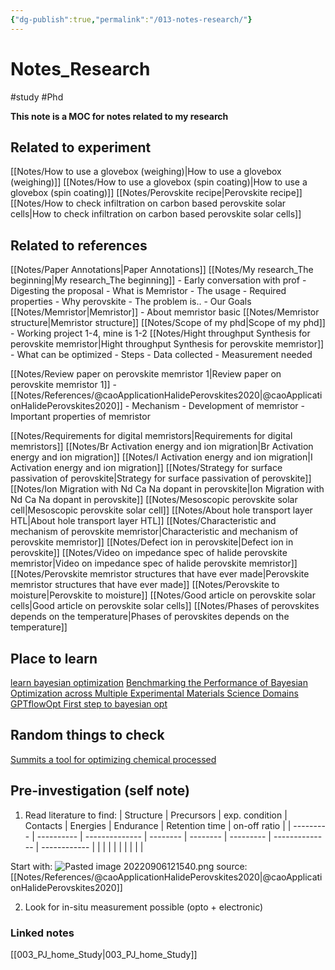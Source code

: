 ```yaml
---
{"dg-publish":true,"permalink":"/013-notes-research/"}
---
```




# Notes_Research
#study #Phd 

**This note is a MOC for notes related to my research**

## Related to experiment
[[Notes/How to use a glovebox (weighing)\|How to use a glovebox (weighing)]]
[[Notes/How to use a glovebox (spin coating)\|How to use a glovebox (spin coating)]]
[[Notes/Perovskite recipe\|Perovskite recipe]]
[[Notes/How to check infiltration on carbon based perovskite solar cells\|How to check infiltration on carbon based perovskite solar cells]]


## Related to references
[[Notes/Paper Annotations\|Paper Annotations]]
[[Notes/My research_The beginning\|My research_The beginning]]
	- Early conversation with prof
	- Digesting the proposal
	- What is Memristor
	- The usage
	- Required properties
	- Why perovskite
	- The problem is..
	- Our Goals
[[Notes/Memristor\|Memristor]]
	- About memristor basic
[[Notes/Memristor structure\|Memristor structure]]
[[Notes/Scope of my phd\|Scope of my phd]]
	- Working project 1-4, mine is 1-2
[[Notes/Hight throughput Synthesis for perovskite memristor\|Hight throughput Synthesis for perovskite memristor]]
	- What can be optimized
	- Steps
	- Data collected
	- Measurement needed

[[Notes/Review paper on perovskite memristor 1\|Review paper on perovskite memristor 1]]
	- [[Notes/References/@caoApplicationHalidePerovskites2020\|@caoApplicationHalidePerovskites2020]]
	- Mechanism
	- Development of memristor
	- Important properties of memristor

[[Notes/Requirements for digital memristors\|Requirements for digital memristors]]
[[Notes/Br Activation energy and ion migration\|Br Activation energy and ion migration]]
[[Notes/I Activation energy and  ion migration\|I Activation energy and  ion migration]]
[[Notes/Strategy for surface passivation of perovskite\|Strategy for surface passivation of perovskite]]
[[Notes/Ion Migration with Nd Ca Na dopant in perovskite\|Ion Migration with Nd Ca Na dopant in perovskite]]
[[Notes/Mesoscopic perovskite solar cell\|Mesoscopic perovskite solar cell]]
[[Notes/About hole transport layer HTL\|About hole transport layer HTL]]
[[Notes/Characteristic and mechanism of perovskite memristor\|Characteristic and mechanism of perovskite memristor]]
[[Notes/Defect ion in perovskite\|Defect ion in perovskite]]
[[Notes/Video on impedance spec of halide perovskite memristor\|Video on impedance spec of halide perovskite memristor]]
[[Notes/Perovskite memristor structures that have ever made\|Perovskite memristor structures that have ever made]]
[[Notes/Perovskite to moisture\|Perovskite to moisture]]
[[Notes/Good article on perovskite solar cells\|Good article on perovskite solar cells]]
[[Notes/Phases of perovskites depends on the temperature\|Phases of perovskites depends on the temperature]]



## Place to learn
[learn bayesian optimization](https://www.kaggle.com/code/pashupatigupta/hr-analytics-hyper-parameter-tuning-techniques?scriptVersionId=55054003)
[Benchmarking the Performance of Bayesian Optimization across Multiple Experimental Materials Science Domains](https://paperswithcode.com/paper/benchmarking-the-performance-of-bayesian)
[GPTflowOpt First step to bayesian opt](https://gpflowopt.readthedocs.io/en/latest/tutorialsAndExamples.html#tutorials)

 
## Random things to check
[Summits a tool for optimizing chemical processed](https://github.com/sustainable-processes/summit)




## Pre-investigation (self note)
1. Read literature to find:
| Structure | Precursors | exp. condition | Contacts | Energies | Endurance | Retention time | on-off ratio |
| --------- | ---------- | -------------- | -------- | -------- | --------- | -------------- | ------------ |
|           |            |                |          |          |           |                |              |

Start with:
![Pasted image 20220906121540.png](/img/user/Attachments/Pasted%20image%2020220906121540.png)
source: [[Notes/References/@caoApplicationHalidePerovskites2020\|@caoApplicationHalidePerovskites2020]]

2. Look for in-situ measurement possible (opto + electronic)



### Linked notes
[[003_PJ_home_Study\|003_PJ_home_Study]]

